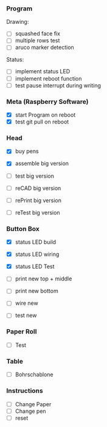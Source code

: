 ### Program  
Drawing:
- [ ] squashed face fix
- [ ] multiple rows test
- [ ] aruco marker detection

Status:
- [ ] implement status LED
- [ ] implement reboot function
- [ ] test pause interrupt during writing

### Meta (Raspberry Software)   
- [x] start Program on reboot
- [x] test git pull on reboot 

### Head 
- [x] buy pens
- [x] assemble big version
- [ ] test big version 

- [ ] reCAD big version
- [ ] rePrint big version
- [ ] reTest big version

### Button Box
- [x] status LED build 
- [x] status LED wiring
- [x] status LED Test
- [ ] print new top + middle
- [ ] print new bottom
- [ ] wire new
- [ ] test new 


### Paper Roll 
- [ ] Test

### Table
- [ ] Bohrschablone

### Instructions
- [ ] Change Paper 
- [ ] Change pen 
- [ ] reset
